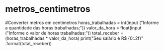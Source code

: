 # metros_centimetros
#Converter metros em centimetros
horas_trabalhadas = int(input ("Informe a quantidade das horas trabalhadas;"))
valor_da_hora = float(input ("Informe o valor de horas trabalhadas:"))
total_receber = (horas_trabalhadas * valor_da_hora)
print("Seu salário é R$ {0:.2f}" .format(total_receber))
